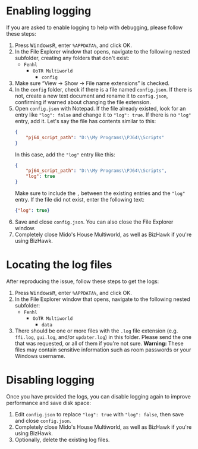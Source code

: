# Enabling logging

If you are asked to enable logging to help with debugging, please follow these steps:

1. Press <kbd>Windows</kbd><kbd>R</kbd>, enter `%APPDATA%`, and click OK.
2. In the File Explorer window that opens, navigate to the following nested subfolder, creating any folders that don't exist:
    * `Fenhl`
        * `OoTR Multiworld`
            * `config`
3. Make sure “View → Show → File name extensions” is checked.
4. In the `config` folder, check if there is a file named `config.json`. If there is not, create a new text document and rename it to `config.json`, confirming if warned about changing the file extension.
5. Open `config.json` with Notepad. If the file already existed, look for an entry like `"log": false` and change it to `"log": true`. If there is no `"log"` entry, add it. Let's say the file has contents similar to this:
    ```json
    {
        "pj64_script_path": "D:\\My Programs\\PJ64\\Scripts"
    }
    ```
    In this case, add the `"log"` entry like this:
    ```json
    {
        "pj64_script_path": "D:\\My Programs\\PJ64\\Scripts",
        "log": true
    }
    ```
    Make sure to include the `,` between the existing entries and the `"log"` entry. If the file did not exist, enter the following text:
    ```json
    {"log": true}
    ```
6. Save and close `config.json`. You can also close the File Explorer window.
7. Completely close Mido's House Multiworld, as well as BizHawk if you're using BizHawk.

# Locating the log files

After reproducing the issue, follow these steps to get the logs:

1. Press <kbd>Windows</kbd><kbd>R</kbd>, enter `%APPDATA%`, and click OK.
2. In the File Explorer window that opens, navigate to the following nested subfolder:
    * `Fenhl`
        * `OoTR Multiworld`
            * `data`
3. There should be one or more files with the `.log` file extension (e.g. `ffi.log`, `gui.log`, and/or `updater.log`) in this folder. Please send the one that was requested, or all of them if you're not sure. **Warning:** These files may contain sensitive information such as room passwords or your Windows username.

# Disabling logging

Once you have provided the logs, you can disable logging again to improve performance and save disk space:

1. Edit `config.json` to replace `"log": true` with `"log": false`, then save and close `config.json`.
2. Completely close Mido's House Multiworld, as well as BizHawk if you're using BizHawk.
3. Optionally, delete the existing log files.
